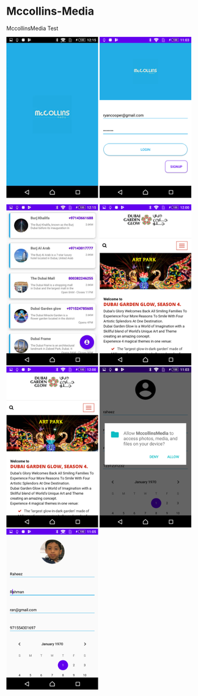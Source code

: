 # Mccollins-Media
MccollinsMedia Test



  <img src="https://github.com/raheez/Mccollins-Media/blob/master/ScreenShots/SplashScreen.jpeg" width="240" height="420">    <img src="https://github.com/raheez/Mccollins-Media/blob/master/ScreenShots/LoginScreen.png" width="240" height="420">


<img src="https://github.com/raheez/Mccollins-Media/blob/master/ScreenShots/HomeScreen.jpeg" width="240" height="420"> 
<img src="https://github.com/raheez/Mccollins-Media/blob/master/ScreenShots/DetailPage.png" width="240" height="420">  

<img src="https://github.com/raheez/Mccollins-Media/blob/master/ScreenShots/DetailPage.png" width="240" height="420">  
<img src="https://github.com/raheez/Mccollins-Media/blob/master/ScreenShots/ProfileAtvityPermission.png" width="240" height="420">  
<img src="https://github.com/raheez/Mccollins-Media/blob/master/ScreenShots/ProfileActivity.png" width="240" height="420">  

